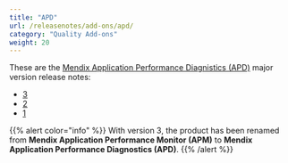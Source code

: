 ```yaml
---
title: "APD"
url: /releasenotes/add-ons/apd/
category: "Quality Add-ons"
weight: 20 
---
```


These are the [Mendix Application Performance Diagnistics (APD)](/addons/apd-addon/) major version release notes:

* [3](/releasenotes/add-ons/apd-3/)
* [2](/releasenotes/add-ons/apm-2/)
* [1](/releasenotes/add-ons/apm-1/)

{{% alert color="info" %}}
With version 3, the product has been renamed from **Mendix Application Performance Monitor (APM)** to **Mendix Application Performance Diagnostics (APD)**.
{{% /alert %}}
